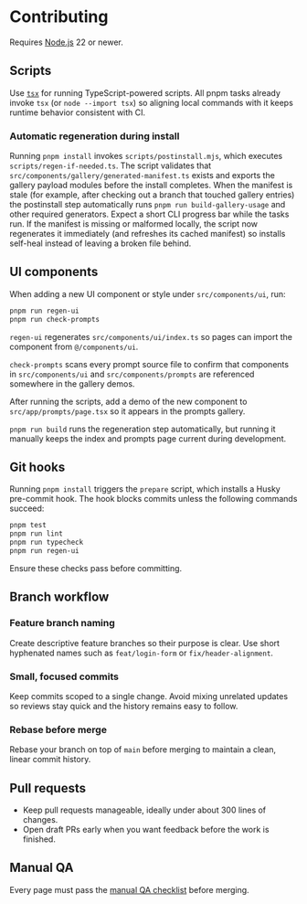# Contributing

Requires [Node.js](https://nodejs.org) 22 or newer.

## Scripts

Use [`tsx`](https://github.com/esbuild-kit/tsx) for running TypeScript-powered scripts. All pnpm tasks already invoke `tsx` (or `node --import tsx`) so aligning local commands with it keeps runtime behavior consistent with CI.

### Automatic regeneration during install

Running `pnpm install` invokes `scripts/postinstall.mjs`, which executes `scripts/regen-if-needed.ts`. The script validates that `src/components/gallery/generated-manifest.ts` exists and exports the gallery payload modules before the install completes. When the manifest is stale (for example, after checking out a branch that touched gallery entries) the postinstall step automatically runs `pnpm run build-gallery-usage` and other required generators. Expect a short CLI progress bar while the tasks run. If the manifest is missing or malformed locally, the script now regenerates it immediately (and refreshes its cached manifest) so installs self-heal instead of leaving a broken file behind.

## UI components

When adding a new UI component or style under `src/components/ui`, run:

```bash
pnpm run regen-ui
pnpm run check-prompts
```

`regen-ui` regenerates `src/components/ui/index.ts` so pages can import the component from `@/components/ui`.

`check-prompts` scans every prompt source file to confirm that components in `src/components/ui` and `src/components/prompts` are referenced somewhere in the gallery demos.

After running the scripts, add a demo of the new component to `src/app/prompts/page.tsx` so it appears in the prompts gallery.

`pnpm run build` runs the regeneration step automatically, but running it manually keeps the index and prompts page current during development.

## Git hooks

Running `pnpm install` triggers the `prepare` script, which installs a Husky pre-commit hook. The hook blocks commits unless the following commands succeed:

```bash
pnpm test
pnpm run lint
pnpm run typecheck
pnpm run regen-ui
```

Ensure these checks pass before committing.

## Branch workflow

### Feature branch naming

Create descriptive feature branches so their purpose is clear. Use short hyphenated names such as `feat/login-form` or `fix/header-alignment`.

### Small, focused commits

Keep commits scoped to a single change. Avoid mixing unrelated updates so reviews stay quick and the history remains easy to follow.

### Rebase before merge

Rebase your branch on top of `main` before merging to maintain a clean, linear commit history.

## Pull requests

- Keep pull requests manageable, ideally under about 300 lines of changes.
- Open draft PRs early when you want feedback before the work is finished.

## Manual QA

Every page must pass the [manual QA checklist](docs/qa-manual.md) before merging.
